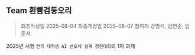 ## Team 흰뺨검둥오리

> 최초작성일 2025-08-04
> 최종개정일 2025-08-07
> 참여자 강명석, 김연준, 임준서

2025년 시행 `전국 대학생 AI 반도체 설계 경진대회`의 1차 과제
